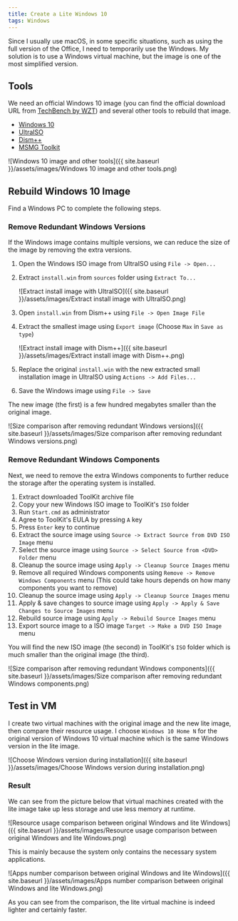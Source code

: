 ```yaml
---
title: Create a Lite Windows 10
tags: Windows
---
```


Since I usually use macOS, in some specific situations, such as using the full version of the Office, I need to temporarily use the Windows. My solution is to use a Windows virtual machine, but the image is one of the most simplified version.

## Tools

We need an official Windows 10 image (you can find the official download URL from [TechBench by WZT](https://tb.rg-adguard.net/public.php)) and several other tools to rebuild that image.

- [Windows 10](https://tb.rg-adguard.net/public.php)
- [UltraISO](https://www.ultraiso.com)
- [Dism++](http://www.chuyu.me/en/index.html)
- [MSMG Toolkit](https://msmgtoolkit.in/download.html)

![Windows 10 image and other tools]({{ site.baseurl }}/assets/images/Windows 10 image and other tools.png)

## Rebuild Windows 10 Image

Find a Windows PC to complete the following steps.

### Remove Redundant Windows Versions

If the Windows image contains multiple versions, we can reduce the size of the image by removing the extra versions.

1. Open the Windows ISO image from UltraISO using `File -> Open...`
1. Extract `install.win` from `sources` folder using `Extract To...`

    ![Extract install image with UltraISO]({{ site.baseurl }}/assets/images/Extract install image with UltraISO.png)

1. Open `install.win` from Dism++ using `File -> Open Image File`
1. Extract the smallest image using `Export image` (Choose `Max` in `Save as type`)

    ![Extract install image with Dism++]({{ site.baseurl }}/assets/images/Extract install image with Dism++.png)

1. Replace the original `install.win` with the new extracted small installation image in UltraISO using `Actions -> Add Files...`
1. Save the Windows image using `File -> Save`

The new image (the first) is a few hundred megabytes smaller than the original image.

![Size comparison after removing redundant Windows versions]({{ site.baseurl }}/assets/images/Size comparison after removing redundant Windows versions.png)

### Remove Redundant Windows Components

Next, we need to remove the extra Windows components to further reduce the storage after the operating system is installed.

1. Extract downloaded ToolKit archive file
1. Copy your new Windows ISO image to ToolKit's `ISO` folder
1. Run `Start.cmd` as administrator
1. Agree to ToolKit's EULA by pressing `A` key
1. Press `Enter` key to continue
1. Extract the source image using `Source -> Extract Source from DVD ISO Image` menu
1. Select the source image using `Source -> Select Source from <DVD> Folder` menu
1. Cleanup the source image using `Apply -> Cleanup Source Images` menu
1. Remove all required Windows components using `Remove -> Remove Windows Components` menu (This could take hours depends on how many components you want to remove)
1. Cleanup the source image using `Apply -> Cleanup Source Images` menu
1. Apply & save changes to source image using `Apply -> Apply & Save Changes to Source Images` menu
1. Rebuild source image using `Apply -> Rebuild Source Images` menu
1. Export source image to a ISO image `Target -> Make a DVD ISO Image` menu

You will find the new ISO image (the second) in ToolKit's `ISO` folder which is much smaller than the original image (the third).

![Size comparison after removing redundant Windows components]({{ site.baseurl }}/assets/images/Size comparison after removing redundant Windows components.png)

## Test in VM

I create two virtual machines with the original image and the new lite image, then compare their resource usage. I choose `Windows 10 Home N` for the original version of Windows 10 virtual machine which is the same Windows version in the lite image.

![Choose Windows version during installation]({{ site.baseurl }}/assets/images/Choose Windows version during installation.png)

### Result

We can see from the picture below that virtual machines created with the lite image take up less storage and use less memory at runtime.

![Resource usage comparison between original Windows and lite Windows]({{ site.baseurl }}/assets/images/Resource usage comparison between original Windows and lite Windows.png)

This is mainly because the system only contains the necessary system applications.

![Apps number comparison between original Windows and lite Windows]({{ site.baseurl }}/assets/images/Apps number comparison between original Windows and lite Windows.png)

As you can see from the comparison, the lite virtual machine is indeed lighter and certainly faster.
